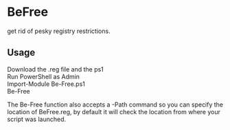 # BeFree
get rid of pesky registry restrictions.

## Usage
Download the .reg file and the ps1 <br>
Run PowerShell as Admin <br>
Import-Module Be-Free.ps1 <br>
Be-Free

The Be-Free function also accepts a -Path command so you can specify the location of BeFree.reg, by default it will check the location from where your script was launched.
